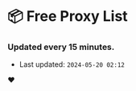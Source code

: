 # :package: Free Proxy List
### Updated every 15 minutes.

- Last updated: `2024-05-20 02:12`

:heart:
